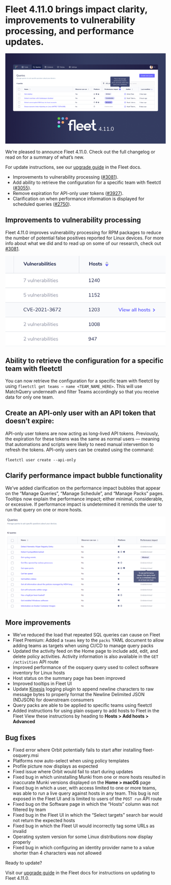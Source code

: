 # Fleet 4.11.0 brings impact clarity, improvements to vulnerability processing, and performance updates.

![Fleet 4.11.0](../website/assets/images/articles/fleet-4.11.0-cover-700x393@2x.png)

We’re pleased to announce Fleet 4.11.0. Check out the full changelog or read on for a summary of what’s new.

For update instructions, see our [upgrade guide](https://fleetdm.com/docs/deploying/upgrading-fleet) in the Fleet docs.

- Improvements to vulnerability processing ([#3081](https://github.com/fleetdm/fleet/issues/3081)).
- Add ability to retrieve the configuration for a specific team with fleetctl ([#3055](https://github.com/fleetdm/fleet/issues/3055)).
- Remove expiration for API-only user tokens ([#3927](https://github.com/fleetdm/fleet/issues/3927)).
- Clarification on when performance information is displayed for scheduled queries ([#2750](https://github.com/fleetdm/fleet/issues/2750)).

## Improvements to vulnerability processing

Fleet 4.11.0 improves vulnerability processing for RPM packages to reduce the number of potential false positives reported for Linux devices. For more info about what we did and to read up on some of our research, check out [#3081](https://github.com/fleetdm/fleet/issues/3081).

![Improvements to vulnerability management](../website/assets/images/articles/fleet-4.11.0-1-400x225@2x.png)

## Ability to retrieve the configuration for a specific team with fleetctl

You can now retrieve the configuration for a specific team with fleetctl by using `fleetctl get teams — name <TEAM_NAME_HERE>`. This will use MatchQuery underneath and filter Teams accordingly so that you receive data for only one team.

## Create an API-only user with an API token that doesn’t expire:

API-only user tokens are now acting as long-lived API tokens. Previously, the expiration for these tokens was the same as normal users — meaning that automations and scripts were likely to need manual intervention to refresh the tokens. API-only users can be created using the command:

`fleetctl user create --api-only`

## Clarify performance impact bubble functionality

We’ve added clarification on the performance impact bubbles that appear on the “Manage Queries”, “Manage Schedule”, and “Manage Packs” pages. Tooltips now explain the performance impact; either minimal, considerable, or excessive. If performance impact is undetermined it reminds the user to run that query on one or more hosts.

![Performance impact tooltips](../website/assets/images/articles/fleet-4.11.0-2-610x348@2x.png)

## More improvements

- We’ve reduced the load that repeated SQL queries can cause on Fleet
- Fleet Premium: Added a `teams` key to the `packs` YAML document to allow adding teams as targets when using CI/CD to manage query packs
- Updated the activity feed on the Home page to include add, edit, and delete policy activities. Activity information is also available in the `GET /activities` API route
- Improved performance of the osquery query used to collect software inventory for Linux hosts
- Host status on the summary page has been improved
- Improved tooltips in Fleet UI
- Update [Kinesis](https://fleetdm.com/docs/using-fleet/log-destinations#amazon-kinesis-data-streams) logging plugin to append newline characters to raw message bytes to properly format the Newline Delimited JSON (NDJSON) for downstream consumers
- Query packs are able to be applied to specific teams using fleetctl
- Added instructions for using plain osquery to add hosts to Fleet in the Fleet View these instructions by heading to **Hosts > Add hosts > Advanced**

## Bug fixes

- Fixed error where Orbit potentially fails to start after installing fleet-osquery.msi
- Platforms now auto-select when using policy templates
- Profile picture now displays as expected
- Fixed issue where Orbit would fail to start during updates
- Fixed bug in which uninstalling Munki from one or more hosts resulted in inaccurate Munki versions displayed on the **Home > macOS** page
- Fixed bug in which a user, with access limited to one or more teams, was able to run a live query against hosts in any team. This bug is not exposed in the Fleet UI and is limited to users of the `POST run` API route
- Fixed bug on the Software page in which the “Hosts” column was not filtered by team
- Fixed bug in the Fleet UI in which the “Select targets” search bar would not return the expected hosts
- Fixed bug in which the Fleet UI would incorrectly tag some URLs as invalid
- Operating system version for some Linux distributions now display properly
- Fixed bug in which configuring an identity provider name to a value shorter than 4 characters was not allowed

Ready to update?

Visit our [upgrade guide](https://fleetdm.com/docs/deploying/upgrading-fleet) in the Fleet docs for instructions on updating to Fleet 4.11.0.

<meta name="category" value="releases">
<meta name="authorFullName" value="Mike Thomas">
<meta name="authorGitHubUsername" value="mike-j-thomas">
<meta name="publishedOn" value="2022-03-07">
<meta name="articleTitle" value="Fleet 4.11.0 brings impact clarity, improvements to vulnerability processing, and performance updates.">
<meta name="articleImageUrl" value="../website/assets/images/articles/fleet-4.11.0-cover-1600x900@2x.jpg">